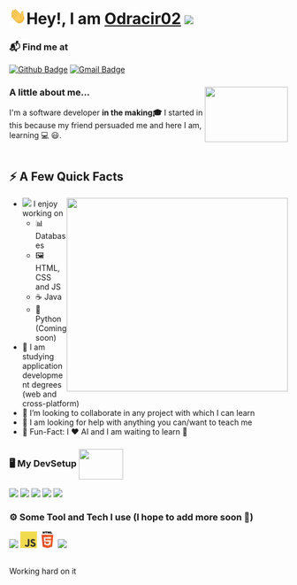 <h1> <img src="https://raw.githubusercontent.com/ABSphreak/ABSphreak/master/gifs/Hi.gif" height="30px">Hey!, I am <a href="https://github.com/odracir02">Odracir02</a> <img height="30px" src="https://emojis.slackmojis.com/emojis/images/1531849430/4246/blob-sunglasses.gif?1531849430"></h1>

### 📬 Find me at
[![Github Badge](http://img.shields.io/badge/-Github-black?style=flat-square&logo=github&link=https://github.com/Defcon27/)](https://github.com/odracir02) 
[![Gmail Badge](https://img.shields.io/badge/-Gmail-d14836?style=flat-square&logo=Gmail&logoColor=white&link=mailto:defcon.sentinal95@gmail.com)](mailto:ricardosastrelopez@gmail.com)


### A little about me...  <img width="150" height="100" src="https://i.pinimg.com/originals/70/48/79/704879546558759398c6b877c5fdb390.gif" align=right>
I'm a software developer **in the making🎓** I started in this because my friend persuaded me and here I am, learning 💻 😃. <br/><br/>





## ⚡️ A Few Quick Facts 

<img width="400" height="350" src="https://38.media.tumblr.com/762a5806c961c493181af2ec08eae3eb/tumblr_njqo8rmr2u1s5wiico1_500.gif" align=right> 

- <img src="https://media.giphy.com/media/WUlplcMpOCEmTGBtBW/giphy.gif" width="30">  I enjoy working on
  - 📊 Databases
  - 🖼 HTML, CSS and JS
  - ☕ Java
  - 🐍 Python (Coming soon)
- 📝 I am studying application development degrees (web and cross-platform)
- 👯 I’m looking to collaborate in any project with which I can learn
- 🤔 I am looking for help with anything you can/want to teach me
- 🎉 Fun-Fact: I ❤️ AI and I am waiting to learn 🤖

  
### 🖥️ My DevSetup <img width="80" height="55" src="https://c.tenor.com/6PpD8kK1efcAAAAC/aokiji-cold.gif" align=center>
<img src="https://img.shields.io/badge/Windows-555555.svg?&style=flat-square&logo=windows&logoColor=0078D6"> <img src="https://img.shields.io/badge/Chrome-555555.svg?&style=flat-square&logo=google-chrome&logoColor=FABC0C"> <img src="https://img.shields.io/badge/VS Code-555555?style=flat-square&logo=visual-studio-code&logoColor=007ACC"> <img src="https://img.shields.io/badge/Terminal-555555.svg?&style=flat-square&logo=powershell&logoColor=white"> <img src="https://img.shields.io/badge/Spotify-555555.svg?&style=flat-square&logo=spotify&logoColor=1ED760"> 

### ⚙️ Some Tool and Tech I use (I hope to add more soon 💬)
<code><img height="30" src="https://avatars0.githubusercontent.com/u/1525981?s=200&v=4"></code>
<code><img height="30" src="https://raw.githubusercontent.com/github/explore/80688e429a7d4ef2fca1e82350fe8e3517d3494d/topics/javascript/javascript.png"></code>
<code><img height="30" src="https://raw.githubusercontent.com/github/explore/80688e429a7d4ef2fca1e82350fe8e3517d3494d/topics/html/html.png"></code>
<code><img height="30" src="https://avatars3.githubusercontent.com/u/18133?s=200&v=4"></code>



##  

Working hard on it

